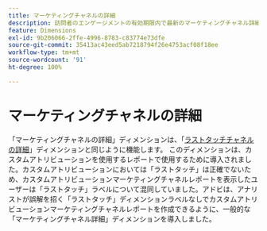 ```yaml
---
title: マーケティングチャネルの詳細
description: 訪問者のエンゲージメントの有効期限内で最新のマーケティングチャネル詳細。
feature: Dimensions
exl-id: 9b206066-2ffe-4996-8783-c83774e73dfe
source-git-commit: 35413ac43eed5ab7218794f26e4753acf08f18ee
workflow-type: tm+mt
source-wordcount: '91'
ht-degree: 100%

---
```


# マーケティングチャネルの詳細

「マーケティングチャネルの詳細」ディメンションは、「[ラストタッチチャネルの詳細](last-touch-detail.md)」ディメンションと同じように機能します。 このディメンションは、カスタムアトリビューションを使用するレポートで使用するために導入されました。カスタムアトリビューションにおいては「ラストタッチ」は正確でないため、カスタムアトリビューションマーケティングチャネルレポートを表示したユーザーは「ラストタッチ」ラベルについて混同していました。アドビは、アナリストが誤解を招く「ラストタッチ」ディメンションラベルなしでカスタムアトリビューションマーケティングチャネルレポートを作成できるように、一般的な「マーケティングチャネル詳細」ディメンションを導入しました。

